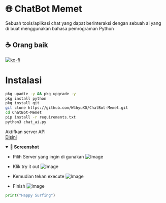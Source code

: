 # 🌐 ChatBot Memet
Sebuah tools/aplikasi chat yang dapat berinteraksi dengan sebuah ai yang di buat menggunakan bahasa pemrograman Python

## ☕ Orang baik

[![ko-fi](https://ko-fi.com/img/githubbutton_sm.svg)](https://ko-fi.com/wahyuww567)

# Instalasi 
```bash
pkg upadte -y && pkg upgrade -y
pkg install python
pkg install git
git clone https://github.com/W4hyuXD/ChatBot-Memet.git
cd ChatBot-Memet
pip install -r requirements.txt
python3 chat_ai.py
```
Aktifkan server API   
<a href="https://www.meta-ai.rozhak.cfd/api/docs/#/default/post_api_chat"> Disini </a>

<details open>
  <summary><strong>📸 Screenshot</strong></summary>
 
- Pilih Server yang ingin di gunakan
![Image](https://github.com/user-attachments/assets/f399b2b7-2c7d-495a-bedf-a1a5e1e6c779)
- Klik try it out
![Image](https://github.com/user-attachments/assets/39a51581-0962-4e08-8ee2-7c39052a95c4)
 - Kemudian tekan execute
![Image](https://github.com/user-attachments/assets/3f15748c-30a8-4318-9444-c7005f3c1131)

- Finish
![Image](https://github.com/user-attachments/assets/07684dc7-6f11-4eec-b612-697f3b6d8aa9)
</details>

```python
print("Happy Surfing")
```
